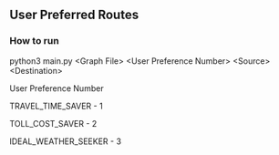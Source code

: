 ## User Preferred Routes

### How to run

python3 main.py \<Graph File> \<User Preference Number> \<Source> \<Destination>

User Preference Number

TRAVEL_TIME_SAVER - 1

TOLL_COST_SAVER - 2

IDEAL_WEATHER_SEEKER - 3